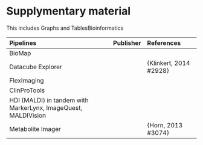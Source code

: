 # Supplymentary material
This includes Graphs and TablesBioinformatics 

Pipelines|Publisher|References
:--- | --- | :---
BioMap | |
Datacube Explorer | | {Klinkert, 2014 #2928}
FlexImaging | | 
ClinProTools | |
HDI (MALDI) in tandem with MarkerLynx, ImageQuest, MALDIVision | | 
Metabolite Imager | | {Horn, 2013 #3074}

